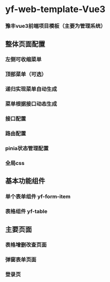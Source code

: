 # yf-web-template-Vue3

### 豫丰vue3前端项目模板（主要为管理系统）

## 整体页面配置

### 左侧可收缩菜单

### 顶部菜单（可选）

### 递归实现菜单自动生成

### 菜单根据接口动态生成

### 接口配置

### 路由配置

### pinia状态管理配置

### 全局css

## 基本功能组件

### 单个表单组件 yf-form-item

### 表格组件 yf-table

## 主要页面

### 表格增删改查页面

### 弹窗表单页面

### 登录页
